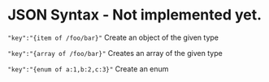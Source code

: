 JSON Syntax - Not implemented yet.
===

```"key":"{item of /foo/bar}"```
Create an object of the given type


```"key":"{array of /foo/bar}"```
Creates an array of the given type

```"key":"{enum of a:1,b:2,c:3}"```
Create an enum